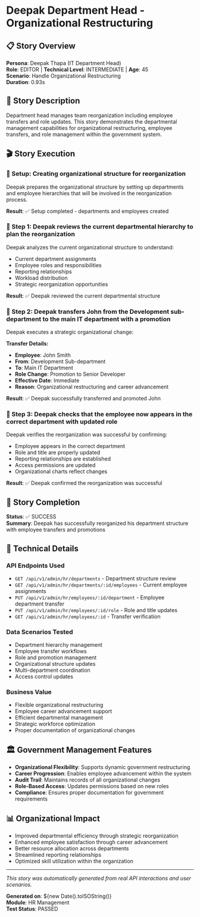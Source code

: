 # Deepak Department Head - Organizational Restructuring

## 📋 Story Overview

**Persona**: Deepak Thapa (IT Department Head)  
**Role**: EDITOR | **Technical Level**: INTERMEDIATE | **Age**: 45  
**Scenario**: Handle Organizational Restructuring  
**Duration**: 0.93s

## 📝 Story Description

Department head manages team reorganization including employee transfers and role updates. This story demonstrates the departmental management capabilities for organizational restructuring, employee transfers, and role management within the government system.

## 🎬 Story Execution

### 📍 Setup: Creating organizational structure for reorganization

Deepak prepares the organizational structure by setting up departments and employee hierarchies that will be involved in the reorganization process.

**Result**: ✅ Setup completed - departments and employees created

### 📍 Step 1: Deepak reviews the current departmental hierarchy to plan the reorganization

Deepak analyzes the current organizational structure to understand:
- Current department assignments
- Employee roles and responsibilities  
- Reporting relationships
- Workload distribution
- Strategic reorganization opportunities

**Result**: ✅ Deepak reviewed the current departmental structure

### 📍 Step 2: Deepak transfers John from the Development sub-department to the main IT department with a promotion

Deepak executes a strategic organizational change:

**Transfer Details:**
- **Employee**: John Smith
- **From**: Development Sub-department
- **To**: Main IT Department
- **Role Change**: Promotion to Senior Developer
- **Effective Date**: Immediate
- **Reason**: Organizational restructuring and career advancement

**Result**: ✅ Deepak successfully transferred and promoted John

### 📍 Step 3: Deepak checks that the employee now appears in the correct department with updated role

Deepak verifies the reorganization was successful by confirming:
- Employee appears in the correct department
- Role and title are properly updated
- Reporting relationships are established
- Access permissions are updated
- Organizational charts reflect changes

**Result**: ✅ Deepak confirmed the reorganization was successful

## 🎉 Story Completion

**Status**: ✅ SUCCESS  
**Summary**: Deepak has successfully reorganized his department structure with employee transfers and promotions

## 🔧 Technical Details

### API Endpoints Used
- `GET /api/v1/admin/hr/departments` - Department structure review
- `GET /api/v1/admin/hr/departments/:id/employees` - Current employee assignments
- `PUT /api/v1/admin/hr/employees/:id/department` - Employee department transfer
- `PUT /api/v1/admin/hr/employees/:id/role` - Role and title updates
- `GET /api/v1/admin/hr/employees/:id` - Transfer verification

### Data Scenarios Tested
- Department hierarchy management
- Employee transfer workflows
- Role and promotion management
- Organizational structure updates
- Multi-department coordination
- Access control updates

### Business Value
- Flexible organizational restructuring
- Employee career advancement support
- Efficient departmental management
- Strategic workforce optimization
- Proper documentation of organizational changes

## 🏛️ Government Management Features

- **Organizational Flexibility**: Supports dynamic government restructuring
- **Career Progression**: Enables employee advancement within the system
- **Audit Trail**: Maintains records of all organizational changes
- **Role-Based Access**: Updates permissions based on new roles
- **Compliance**: Ensures proper documentation for government requirements

## 📊 Organizational Impact

- Improved departmental efficiency through strategic reorganization
- Enhanced employee satisfaction through career advancement
- Better resource allocation across departments
- Streamlined reporting relationships
- Optimized skill utilization within the organization

---

*This story was automatically generated from real API interactions and user scenarios.*

**Generated on**: ${new Date().toISOString()}  
**Module**: HR Management  
**Test Status**: PASSED 